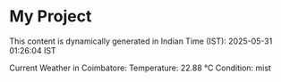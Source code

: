 # My Project

This content is dynamically generated in Indian Time (IST): 2025-05-31 01:26:04 IST


Current Weather in Coimbatore:
Temperature: 22.88 °C
Condition: mist
